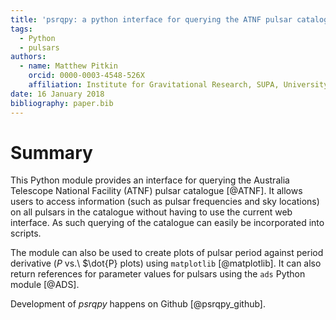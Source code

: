 ```yaml
---
title: 'psrqpy: a python interface for querying the ATNF pulsar catalogue'
tags:
  - Python
  - pulsars
authors:
  - name: Matthew Pitkin
    orcid: 0000-0003-4548-526X
    affiliation: Institute for Gravitational Research, SUPA, University of Glasgow, University Avenue, UK, G12 8QQ
date: 16 January 2018
bibliography: paper.bib
---
```


# Summary

This Python module provides an interface for querying the Australia Telescope
National Facility (ATNF) pulsar catalogue [@ATNF]. It allows users to access
information (such as pulsar frequencies and sky locations) on all pulsars in
the catalogue without having to use the current web interface. As such
querying of the catalogue can easily be incorporated into scripts.

The module can also be used to create plots of pulsar period against period
derivative ($P$ vs.\ $\dot{P} plots) using `matplotlib` [@matplotlib]. It can
also return references for parameter values for pulsars using the `ads` Python
module [@ADS].

Development of *psrqpy* happens on Github [@psrqpy_github].

